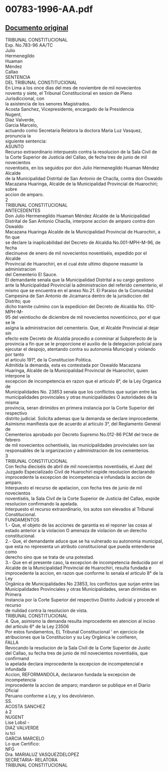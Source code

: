 
00783-1996-AA.pdf
=================
  
[Documento original](https://tc.gob.pe/jurisprudencia/1997/00783-1996-AA.pdf)  
---  
TRIBUNAL CONSTITUCIONAL  
Exp. No.783-96 AA/TC  
Julio  
Hermenegildo  
Huaman  
Méndez  
Callao  
SENTENCIA  
DEL TRIBUNAL CONSTITUCIONAL  
En Lima a los once dias del mes de noviembre de mil novecientos  
noventa y siete, el Tribunal Constitucional en sesion de Pleno Jurisdiccional, con  
la asistencia de los senores Magistrados.  
Acosta Sanchez, Vicepresidente, encargado de la Presidencia  
Nugent,  
Diaz Valverde,  
Garcia Marcelo,  
actuando como Secretaria Relatora la doctora Maria Luz Vasquez, pronuncia la  
siguiente sentencia:  
ASUNTO  
Recurso extraordinario interpuesto contra la resolucion de la Sala Civil de  
la Corte Superior de Justicia del Callao, de fecha tres de junio de mil novecientos  
noventiséis, en los seguidos por don Julio Hermenegildo Huaman Méndez Alcalde  
de la Municipalidad Distrital de San Antonio de Chaclla, contra don Oswaldo  
Macazana Huaringa, Alcalde de la Municipalidad Provincial de Huarochiri; sobre  
accion de amparo.  
2  
TRIBUNAL CONSTITUCIONAL  
ANTECEDENTES  
Don Julio Hermenegildo Huaman Méndez Alcalde de la Municipalidad  
Distrital de San Antonio Chaclla, interpone accion de amparo contra don Oswaldo  
Macazana Huaringa Alcalde de la Municipalidad Provincial de Huarochiri, a fin que  
se declare la inaplicabilidad del Decreto de Alcaldia No.001-MPH-M-96, de fecha  
diecinueve de enero de mil novecientos noventiséis, expedido por el Alcalde  
Provincial de Huarochiri, en el cual éste ultimo dispone reasumir la administracion  
del Cementerio El Sauce.  
El demandante senala que la Municipalidad Distrital a su cargo gestiono  
ante la Municipalidad Provincial la administracion del referido cementerio, el  
mismo que se encuentra en el anexo No.21. El Paraiso de la Comunidad  
Campesina de San Antonio de Jicamarca dentro de la jurisdiccion del Distrito; que  
dicho tramite culmino con la expedicion del Decreto de Alcaldia No. 010-MPH-M-  
95 del veintiocho de diciembre de mil novecientos noventicinco, por el que se le  
asigna la administracion del cementerio. Que, el Alcalde Provincial al dejar sin  
efecto este Decreto de Alcaldia procedio a conminar al Subprefecto de la  
provincia a fin que se le proporcione el auxilio de la delegacion policial para  
ejecutar el despojo, atentando contra su autonomia Municipal y violando por tanto  
el articulo 191°, de la Constitucion Politica.  
Admitida la demanda, esta es contestada por Oswaldo Macazana  
Huaringa, Alcalde de la Municipalidad Provincial de Huarochiri, quien interpone la  
excepcion de incompetencia en razon que el articulo 8°, de la Ley Organica de  
Municipalidades No. 23853 senala que los conflictos que surjan entre las  
municipalidades provinciales y otras municipalidades O autoridades de la misma  
provincia, seran dirimidos en primera instancia por la Corte Superior del respectivo  
distrito judicial. Solicita ademas que la demanda se declare improcedente.  
Asimismo manifiesta que de acuerdo al articulo 3°, del Reglamento General de  
Cementerios aprobado por Decreto Supremo No.012-86 PCM del trece de febrero  
de mil novecientos ochentiséis, las municipalidades provinciales son las  
responsables de la organizacion y administracion de los cementerios.  
3  
TRIBUNAL CONSTITUCIONAL  
Con fecha dieciséis de abril de mil novecientos noventiséis, el Juez del  
Juzgado Especializado Civil de Huarochiri expide resolucion declarando  
improcedente la excepcion de incompetencia e infundada la accion de amparo.  
Interpuesto el recurso de apelacion, con fecha tres de junio de mil novecientos  
noventiséis, la Sala Civil de la Corte Superior de Justicia del Callao, expide  
resolucion confirmando la apelada.  
Interpuesto el recurso extraordinario, los autos son elevados al Tribunal  
Constitucional.  
FUNDAMENTOS  
1.- Que, el objeto de las acciones de garantia es el reponer las cosas al  
estado anterior a la violacion O amenaza de violacion de un derecho  
constitucional.  
2.- Que, el demandante aduce que se ha vulnerado su autonomia municipal,  
que esta no representa un atributo constitucional que pueda entenderse como  
derecho sino que se trata de una potestad.  
3.- Que en el presente caso, la excepcion de incompetencia deducida por el  
Alcalde de la Municipalidad Provincial de Huarochiri, resulta fundada e  
improcedente la accion, en razon que conforme lo senala el articulo 8° de la Ley  
Orgânica de Municipalidades No 23853, los conflictos que surjan entre las  
Municipalidades Provinciales y otras Municipalidades, seran dirimidas en Primera  
Instancia por la Corte Superior del respectivo Distrito Judicial y procede el recurso  
de nulidad contra la resolucion de vista.  
TRIBUNAL CONSTITUCIONAL  
4. Que, asimismo la demanda resulta improcedente en atencion al inciso  
del articulo 6° de la Ley 23506  
Por estos fundamentos, EL Tribunal Constitucional ' en ejercicio de  
atribuciones que la Constitucion y su Ley Orgânica le confieren,  
FALLA  
Revocando la resolucion de la Sala Civil de la Corte Superior de Justic  
del Callao, su fecha tres de junio de mil novecientos noventiséis, que confirmand  
la apelada declara improcedente la excepcion de incompetencial e infundada  
Accion, REFORMANDOLA, declararon fundada la excepcion de incompetencia  
improcedente la accion de amparo; mandaron se publique en el Diario Oficial  
Peruano conforme a Ley, y los devolvieron.  
SS.  
ACOSTA SANCHEZ  
à 2  
NUGENT  
Lise Lobsl -  
DIAZ VALVERDE  
iu tci  
GARCIA MARCELO  
Lo que Certifico:  
NFG  
Dra. MARIALUZ VASQUEZDELOPEZ  
SECRETARIA- RELATORA  
TRIBUNAL CONSTITUCIONAL